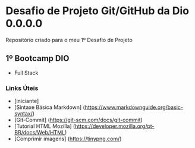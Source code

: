 # Desafio de Projeto Git/GitHub da Dio 0.0.0.0

Repositório criado para o meu 1º Desafio de Projeto

## 1º Bootcamp DIO 
- Full Stack 

### Links Úteis
- [iniciante]
- [Sintaxe Básica Markdown] (https://www.markdownguide.org/basic-syntax/)
- [Git-Commit] (https://git-scm.com/docs/git-commit)
- [Tutorial HTML Mozilla] (https://developer.mozilla.org/pt-BR/docs/Web/HTML)
- [Comprimir imagens] (https://tinypng.com/)
